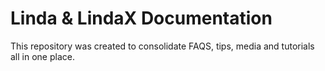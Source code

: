 # Linda & LindaX Documentation
This repository was created to consolidate FAQS, tips, media and tutorials all in one place.

